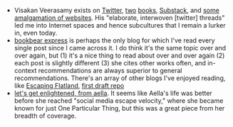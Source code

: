 - Visakan Veerasamy exists on [Twitter](https://x.com/visakanv), [two](https://visakanv.gumroad.com/l/FANbook) [books](https://visakanv.gumroad.com/l/introspect), [Substack](https://visakanv.substack.com/), and [some amalgamation of websites](https://www.visakanv.com/blog/talking-points/). His "elaborate, interwoven [twitter] threads" led me into Internet spaces and hence subcultures that I remain a lurker in, even today.
- [bookbear express](https://www.avabear.xyz/) is perhaps the only blog for which I've read every single post since I came across it. I do think it's the same topic over and over again, but (1) it's a nice thing to read about over and over again (2) each post is slightly different (3) she cites other works often, and in-context recommendations are always superior to general recommendations. There's an array of other blogs I've enjoyed reading, like [Escaping Flatland](https://www.henrikkarlsson.xyz/), [first draft repo](https://genasoh.substack.com/)
- [let's get enlightened, from aella](https://aella.substack.com/p/lets-get-enlightened). It seems like Aella's life was better before she reached "social media escape velocity," where she became known for just One Particular Thing, but this was a great piece from her breadth of coverage. 